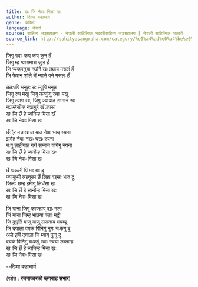 ```yaml
---
title: खः जि नेवाः मिसा खः
author: दिव्या बज्राचार्य
genre: कविता
language: नेवारी
source: साहित्य सङ्ग्रहालय - नेपाली साहित्यिक भकारीसाहित्य सङ्ग्रहालय | नेपाली साहित्यिक भकारी
source_link: http://sahityasangraha.com/category/%e0%a4%ad%e0%a4%be%e0%a4%b7%e0%a4%be-%e0%a4%ad%e0%a4%be%e0%a4%b7%e0%a5%80-%e0%a4%b8%e0%a4%be%e0%a4%b9%e0%a4%bf%e0%a4%a4%e0%a5%8d%e0%a4%af/%e0%a4%a8%e0%a5%87%e0%a4%b5%e0%a4%be%e0%a4%b0%e0%a5%80-%e0%a4%b0%e0%a4%9a%e0%a4%a8%e0%a4%be/
---
```


जिगु ख्वाः कय् कय् कुन हँ  
जिगु म्ह ग्वारामारा जुल हँ  
जि प्यम्हमनुया न्ह्योने खः ल्ह्याय मसलं हँ  
जि फेशन शोले थें न्यासे वने मसलः हँ

ततःधंपिं मनूतः सः स्यूपिं मनूत  
जिगु रुप मखु जिगु कय्कुंगु ख्वाः मखु  
जिगु त्याग स्व, जिगु ज्यायात सम्मानं स्व  
न्ह्याम्हेसीन्ह न्ह्यागुहे खँ ल्हासां  
खः जि छेँ हे च्वनिम्ह मिसा खँ  
खः जि नेवाः मिसा खः

छँे्र मचाखाचा यात नेवाः भाय् स्यना  
इमित नेवाः नखः चखः स्यना  
थःगु लाहीयात गथे सम्मान यायेगु स्यना  
खः जि छेँ हे च्वनीम्ह मिसा खः  
खः जि नेवाः मिसा खः

छेँ थकली पिं माः बाः दु  
ज्याकुथी त्यानुका छेँ लिहा वइम्हः भात दु  
जिलाः छम्ह इमीगु लिधँसा खः  
खः जि छेँ हे च्वनीम्ह मिसा खः  
खः जि नेवाः मिसा खः

जिं याना जिगु काय्म्हाय् द्याः मला  
जिं याना जिम्ह भातया पलाः मद्वो  
जि दुगुलिं बाजु माजु लसताय भयब्यू  
जि दयाला वयकं पिनिगुं नुगः चःकंगु दु  
अले इपिं दयाला जि म्वाय् फृुगु दु  
वयकं पिनिगुं चःकगुं ख्वाः स्वया लय्ताम्ह  
खः जि छेँ हे च्वनिम्ह मिसा खः  
खः जि नेवाः मिसा खः

--दिव्या बज्राचार्य

(स्रोत : **रचनाकारको [ब्लग](https://dibyabajra.wordpress.com)बाट सभार**)
